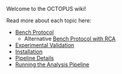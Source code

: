 Welcome to the OCTOPUS wiki!

Read more about each topic here:

- [Bench Protocol](Bench-Protocol.md)
    - Alternative [Bench Protocol with RCA](Bench-Protocol-with-RCA.md)
- [Experimental Validation](Experimental-Validation.md)
- [Installation](Installation.md)
- [Pipeline Details](Pipeline-Details.md)
- [Running the Analysis Pipeline](Running-the-Analysis-Pipeline.md)

